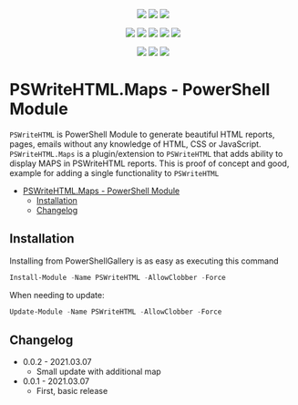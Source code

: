 ﻿<p align="center">
  <a href="https://www.powershellgallery.com/packages/PSWriteHTML.Maps"><img src="https://img.shields.io/powershellgallery/v/PSWriteHTML.Maps.svg"></a>
  <a href="https://www.powershellgallery.com/packages/PSWriteHTML.Maps"><img src="https://img.shields.io/powershellgallery/vpre/PSWriteHTML.Maps.svg?label=powershell%20gallery%20preview&colorB=yellow"></a>
  <a href="https://github.com/EvotecIT/PSWriteHTML.Maps"><img src="https://img.shields.io/github/license/EvotecIT/PSWriteHTML.Maps.svg"></a>
</p>

<p align="center">
  <a href="https://www.powershellgallery.com/packages/PSWriteHTML.Maps"><img src="https://img.shields.io/powershellgallery/p/PSWriteHTML.Maps.svg"></a>
  <a href="https://github.com/EvotecIT/PSWriteHTML.Maps"><img src="https://img.shields.io/github/languages/top/evotecit/PSWriteHTML.Maps.svg"></a>
  <a href="https://github.com/EvotecIT/PSWriteHTML.Maps"><img src="https://img.shields.io/github/languages/code-size/evotecit/PSWriteHTML.Maps.svg"></a>
  <a href="https://www.powershellgallery.com/packages/PSWriteHTML.Maps"><img src="https://img.shields.io/powershellgallery/dt/PSWriteHTML.Maps.svg"></a>
  <a href="https://www.jsdelivr.com/package/gh/evotecit/cdn"><img src="https://data.jsdelivr.com/v1/package/gh/evotecit/cdn/badge"></a>
</p>

<p align="center">
  <a href="https://twitter.com/PrzemyslawKlys"><img src="https://img.shields.io/twitter/follow/PrzemyslawKlys.svg?label=Twitter%20%40PrzemyslawKlys&style=social"></a>
  <a href="https://evotec.xyz/hub"><img src="https://img.shields.io/badge/Blog-evotec.xyz-2A6496.svg"></a>
  <a href="https://www.linkedin.com/in/pklys"><img src="https://img.shields.io/badge/LinkedIn-pklys-0077B5.svg?logo=LinkedIn"></a>
</p>

# PSWriteHTML.Maps - PowerShell Module

`PSWriteHTML` is PowerShell Module to generate beautiful HTML reports, pages, emails without any knowledge of HTML, CSS or JavaScript.
`PSWriteHTML.Maps` is a plugin/extension to `PSWriteHTML` that adds ability to display MAPS in PSWriteHTML reports.
This is proof of concept and good, example for adding a single functionality to `PSWriteHTML`

- [PSWriteHTML.Maps - PowerShell Module](#pswritehtmlmaps---powershell-module)
  - [Installation](#installation)
  - [Changelog](#changelog)

## Installation

Installing from PowerShellGallery is as easy as executing this command

```powershell
Install-Module -Name PSWriteHTML -AllowClobber -Force
```

When needing to update:

```powershell
Update-Module -Name PSWriteHTML -AllowClobber -Force
```

## Changelog

- 0.0.2 - 2021.03.07
  - Small update with additional map
- 0.0.1 - 2021.03.07
  - First, basic release
